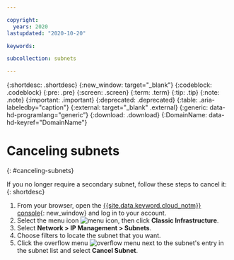 ```yaml
---

copyright:
  years: 2020
lastupdated: "2020-10-20"

keywords:

subcollection: subnets

---
```


{:shortdesc: .shortdesc}
{:new_window: target="_blank"}
{:codeblock: .codeblock}
{:pre: .pre}
{:screen: .screen}
{:term: .term}
{:tip: .tip}
{:note: .note}
{:important: .important}
{:deprecated: .deprecated}
{:table: .aria-labeledby="caption"}
{:external: target="_blank" .external}
{:generic: data-hd-programlang="generic”}
{:download: .download}
{:DomainName: data-hd-keyref="DomainName"}


# Canceling subnets
{: #canceling-subnets}

If you no longer require a secondary subnet, follow these steps to cancel it:
{: shortdesc}

1. From your browser, open the [{{site.data.keyword.cloud_notm}} console](https://{DomainName}/){: new_window} and log in to your account.
1. Select the menu icon ![menu icon](../icons/icon_hamburger.svg), then click **Classic Infrastructure**.
1. Select **Network > IP Management > Subnets**.
1. Choose filters to locate the subnet that you want.
1. Click the overflow menu ![overflow menu](images/overflow.png) next to the subnet's entry in the subnet list and select **Cancel Subnet**.
  
